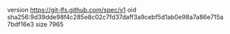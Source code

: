 version https://git-lfs.github.com/spec/v1
oid sha256:9d39dde98f4c285e8c02c7fd37daff3a9cebf5d1ab0e98a7a86e715a7bdf16e3
size 7965
